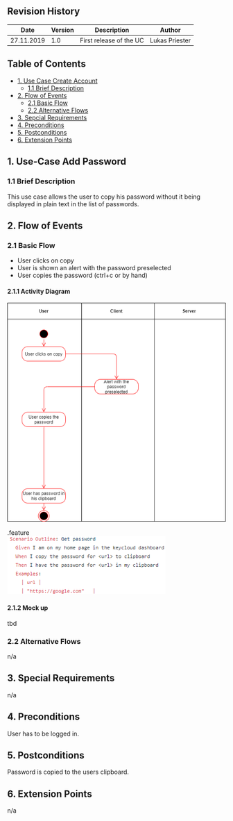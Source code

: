 ## Revision History
Date | Version | Description | Author
--- | --- | --- | ---
27.11.2019 | 1.0 | First release of the UC | Lukas Priester

## Table of Contents
- [1. Use Case Create Account](#1-use-case-create-account)
  - [1.1 Brief Description](#11-brief-description)
- [2. Flow of Events](#2-flow-of-events)
  - [2.1 Basic Flow](#21-basic-flow)
  - [2.2 Alternative Flows](#22-alternative-flows)
- [3. Sepcial Requirements](#3-special-requirements)
- [4. Preconditions](#4-preconditions)
- [5. Postconditions](#5-postconditions)
- [6. Extension Points](#6-extension-points)

## 1. Use-Case Add Password
### 1.1 Brief Description
This use case allows the user to copy his password without it being displayed in plain text in the list of passwords.

## 2. Flow of Events
### 2.1 Basic Flow
- User clicks on copy
- User is shown an alert with the password preselected
- User copies the password (ctrl+c or by hand)
#### 2.1.1 Activity Diagram
![UC_AddPassword](images/UC/UC_CopyPassword.png)  

.feature  
![FeatureFile](images/featureFileScreenshots/Featurefile_UC_CopyPassword.PNG)
#### 2.1.2 Mock up
tbd
### 2.2 Alternative Flows
n/a

## 3. Special Requirements
n/a

## 4. Preconditions
User has to be logged in.

## 5. Postconditions
Password is copied to the users clipboard.

## 6. Extension Points
n/a